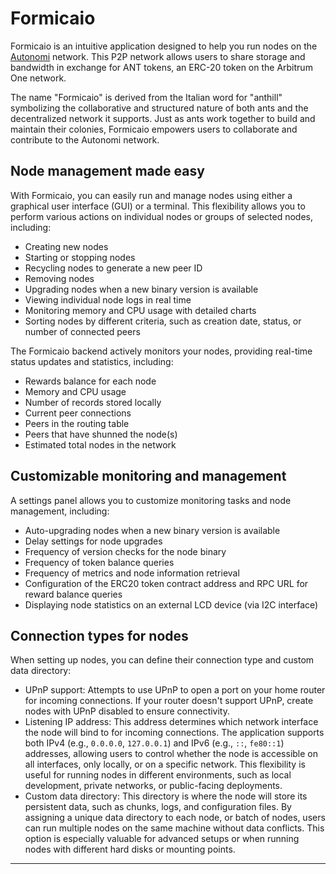 # Formicaio

  Formicaio is an intuitive application designed to help you run nodes on
  the [Autonomi](https://autonomi.com) network. This P2P network allows users
  to share storage and bandwidth in exchange for ANT tokens, an ERC-20 token
  on the Arbitrum One network.

  The name "Formicaio" is derived from the Italian word for "anthill"
  symbolizing the collaborative and structured nature of both ants and the
  decentralized network it supports. Just as ants work together to build and
  maintain their colonies, Formicaio empowers users to collaborate and contribute
  to the Autonomi network.

  ## Node management made easy

  With Formicaio, you can easily run and manage nodes using either a graphical
  user interface (GUI) or a terminal. This flexibility allows you to perform
  various actions on individual nodes or groups of selected nodes, including:
  - Creating new nodes
  - Starting or stopping nodes
  - Recycling nodes to generate a new peer ID
  - Removing nodes
  - Upgrading nodes when a new binary version is available
  - Viewing individual node logs in real time
  - Monitoring memory and CPU usage with detailed charts
  - Sorting nodes by different criteria, such as creation date, status, or number of connected peers

  The Formicaio backend actively monitors your nodes, providing real-time
  status updates and statistics, including:
  - Rewards balance for each node
  - Memory and CPU usage
  - Number of records stored locally
  - Current peer connections
  - Peers in the routing table
  - Peers that have shunned the node(s)
  - Estimated total nodes in the network

  ## Customizable monitoring and management

  A settings panel allows you to customize monitoring tasks and node management, including:
  - Auto-upgrading nodes when a new binary version is available
  - Delay settings for node upgrades
  - Frequency of version checks for the node binary
  - Frequency of token balance queries
  - Frequency of metrics and node information retrieval
  - Configuration of the ERC20 token contract address and RPC URL for reward balance queries
  - Displaying node statistics on an external LCD device (via I2C interface)

  ## Connection types for nodes

  When setting up nodes, you can define their connection type and custom data directory:
  - UPnP support: Attempts to use UPnP to open a port on your home router for incoming connections. If your router doesn't support UPnP, create nodes with UPnP disabled to ensure connectivity.
  - Listening IP address: This address determines which network interface the node will bind to for incoming connections. The application supports both IPv4 (e.g., `0.0.0.0`, `127.0.0.1`) and IPv6 (e.g., `::`, `fe80::1`) addresses, allowing users to control whether the node is accessible on all interfaces, only locally, or on a specific network. This flexibility is useful for running nodes in different environments, such as local development, private networks, or public-facing deployments.
  - Custom data directory: This directory is where the node will store its persistent data, such as chunks, logs, and configuration files. By assigning a unique data directory to each node, or batch of nodes, users can run multiple nodes on the same machine without data conflicts. This option is especially valuable for advanced setups or when running nodes with different hard disks or mounting points.

---
